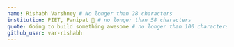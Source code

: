```yaml
---
name: Rishabh Varshney # No longer than 28 characters
institution: PIET, Panipat 🚩 # no longer than 58 characters
quote: Going to build something awesome # no longer than 100 characters, avoid using quotes(") to guarantee the format remains the same.
github_user: var-rishabh
---
```

